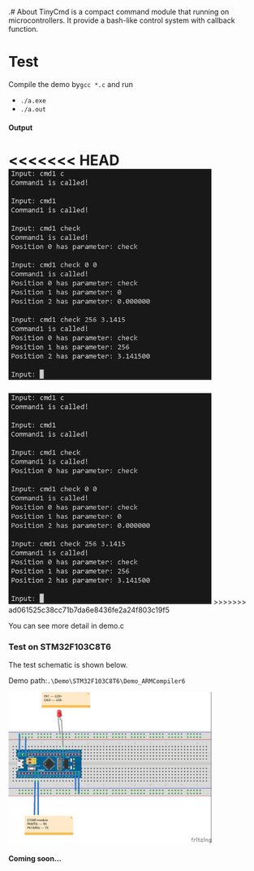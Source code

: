 .# About
TinyCmd is a compact command module that running on microcontrollers. It provide a bash-like control system with callback function.



# Test

Compile the demo  by`gcc *.c` and run

- `./a.exe`
- `./a.out`



#### Output

<<<<<<< HEAD
<img src=".\media\output.jpg" alt="Output" width="400" height="auto">
=======
<img src="\media\output.jpg" alt="Output" width="400" height="auto">
>>>>>>> ad061525c38cc71b7da6e8436fe2a24f803c19f5


You can see more detail in demo.c



### Test on STM32F103C8T6

The test schematic is shown below.

Demo path:`.\Demo\STM32F103C8T6\Demo_ARMCompiler6`

<img src=".\media\TinyCmd_STM32_Demo.jpg" alt="Schematic" width="400" height="auto">

#### Coming soon...
